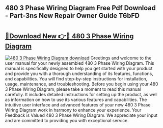 ## 480 3 Phase Wiring Diagram Free Pdf Download - Part-3ns New Repair Owner Guide T6bFD

# <h2><a href="http://dflsv5.blite.top/?on=480+3+Phase+Wiring+Diagram">🔗Download New 👉🔴 480 3 Phase Wiring Diagram</a></h2>

[![480 3 Phase Wiring Diagram download](https://i.imgur.com/lujVjoI.png)](http://dflsv5.blite.top/?on=480+3+Phase+Wiring+Diagram)
Greetings and welcome to the user manual for your newly assembled 480 3 Phase Wiring Diagram. This manual is specifically designed to help you get started with your product and provide you with a thorough understanding of its features, functions, and capabilities. You will find step-by-step instructions for installation, usage, maintenance, and troubleshooting. Before you begin using your 480 3 Phase Wiring Diagram, please take a moment to read this manual carefully. It includes detailed instructions for setting up the product, as well as information on how to use its various features and capabilities. The intuitive user interface and advanced features of your new 480 3 Phase Wiring Diagram work in harmony to enhance your experience. Your Feedback is Valued 480 3 Phase Wiring Diagram. We appreciate your input and are committed to providing you with exceptional service.
